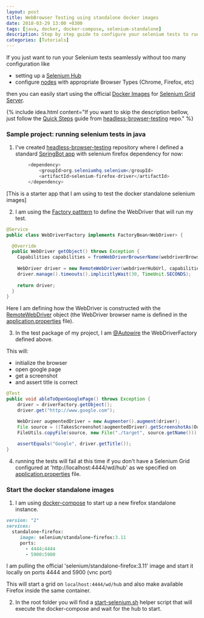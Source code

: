 ```yaml
---
layout: post
title: WebBrowser Testing using standalone docker images
date: 2018-03-29 13:00 +0300
tags: [java, docker, docker-compose, selenium-standalone]
description: Step by step guide to configure your selenium tests to run remotely on a standalone docker container
categories: [Tutorials]
---
```


If you just want to run your Selenium tests seamlessly without too many configuration like 
* setting up a [Selenium Hub](https://github.com/SeleniumHQ/selenium/wiki/Grid2)
* configure [nodes](https://github.com/SeleniumHQ/selenium/wiki/Grid2) with appropriate Browser Types (Chrome, Firefox, etc)

then you can easily start using the official [Docker Images](https://hub.docker.com/r/selenium/) for [Selenium Grid Server](https://github.com/SeleniumHQ/docker-selenium). 

{% include idea.html content="If you want to skip the description bellow, just follow the <a href='https://github.com/paulbrodner/headless-browser-testing/blob/master/README.md' target='_blank'>Quick Steps</a> guide from <a href='https://github.com/paulbrodner/headless-browser-testing' target='_blank'>headless-browser-testing</a> repo." %}

### Sample project: running selenium tests in java

1) I've created [headless-browser-testing](https://github.com/paulbrodner/headless-browser-testing) repository where I defined a standard [SpringBot app](https://projects.spring.io/spring-boot/) with selenium firefox dependency for now:
```java
		<dependency>
			<groupId>org.seleniumhq.selenium</groupId>
			<artifactId>selenium-firefox-driver</artifactId>
		</dependency>
```
[This is a starter app that I am using to test the docker standalone selenium images]

2) I am using the [Factory patttern](https://github.com/paulbrodner/headless-browser-testing/blob/master/src/main/java/com/paulbrodner/headlessbrowsertesting/WebDriverFactory.java#L16) to define the WebDriver that will run my test.
```java
@Service
public class WebDriverFactory implements FactoryBean<WebDriver> {

  @Override
  public WebDriver getObject() throws Exception {
    Capabilities capabilities = fromWebDriverBrowserName(webdriverBrowserName);
    
    WebDriver driver = new RemoteWebDriver(webdriverHubUrl, capabilities);
    driver.manage().timeouts().implicitlyWait(30, TimeUnit.SECONDS);
    
    return driver;
  }
}
```

Here I am defining how the WebDriver is constructed with the [RemoteWebDriver](https://github.com/paulbrodner/headless-browser-testing/blob/master/src/main/java/com/paulbrodner/headlessbrowsertesting/WebDriverFactory.java#L28) object (the WebDriver browser name is defined in the [application.properties](https://github.com/paulbrodner/headless-browser-testing/blob/master/src/main/resources/application.properties#L3) file).


3) In the test package of my project, I am [@Autowire](https://github.com/paulbrodner/headless-browser-testing/blob/master/src/test/java/com/paulbrodner/headlessbrowsertesting/HeadlessBrowserTestingApplicationTests.java#L23) the WebDriverFactory defined above. 

This will:
* initialize the browser
* open google page
* get a screenshot
* and assert title is correct

```java
@Test
public void ableToOpenGooglePage() throws Exception {
    driver = driverFactory.getObject();
    driver.get("http://www.google.com");

    WebDriver augmentedDriver = new Augmenter().augment(driver); 		
    File source = ((TakesScreenshot)augmentedDriver).getScreenshotAs(OutputType.FILE);        
    FileUtils.copyFile(source, new File("./target", source.getName())); 
    
    assertEquals("Google", driver.getTitle());
}
```

4) running the tests will fail at this time if you don't have a Selenium Grid configured at 'http://localhost:4444/wd/hub' as we specified on [application.properties](https://github.com/paulbrodner/headless-browser-testing/blob/master/src/main/resources/application.properties) file.

### Start the docker standalone images

1) I am using [docker-compose](https://github.com/paulbrodner/headless-browser-testing/blob/master/docker-compose.yml) to start up a new firefox standalone instance.
```ruby
version: "2"
services:    
  standalone-firefox:
     image: selenium/standalone-firefox:3.11      
     ports:
       - 4444:4444
       - 5900:5900
```

I am pulling the official 'selenium/standalone-firefox:3.11' image and start it locally on ports 4444 and 5900 (vnc port)

This will start a grid on `localhost:4444/wd/hub` and also make available Firefox inside the same container.

2) In the root folder you will find a [start-selenium.sh](https://github.com/paulbrodner/headless-browser-testing/blob/master/start-selenium.sh) helper script that will
execute the docker-compose and wait for the hub to start.
